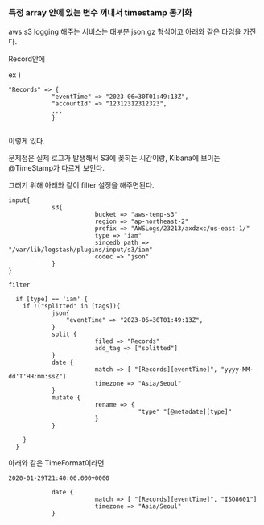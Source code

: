 ### 특정 array 안에 있는 변수 꺼내서 timestamp 동기화

aws s3 logging 해주는 서비스는 대부분 json.gz 형식이고 아래와 같은 타임을 가진다.

Record안에 

ex ) 
```
"Records" => {
            "eventTime" => "2023-06=30T01:49:13Z",
            "accountId" => "12312312312323",
            ...
            }


```
 이렇게 있다.

문제점은 실제 로그가 발생해서 S3에 꽂히는 시간이랑, Kibana에 보이는 @TimeStamp가 다르게 보인다.

그러기 위해 아래와 같이 filter 설정을 해주면된다.

```
input{
            s3{
                        bucket => "aws-temp-s3"
                        region => "ap-northeast-2"
                        prefix => "AWSLogs/23213/axdzxc/us-east-1/"
                        type => "iam"
                        sincedb_path => "/var/lib/logstash/plugins/input/s3/iam"
                        codec => "json"
            }
}
```


```
filter

  if [type] == 'iam' {
    if !("splitted" in [tags]){
            json{
                "eventTime" => "2023-06=30T01:49:13Z",        
            }
            split {
                        filed => "Records"
                        add_tag => ["splitted"]
            }
            date {
                        match => [ "[Records][eventTime]", "yyyy-MM-dd'T'HH:mm:ssZ"]
                        timezone => "Asia/Seoul"
            }
            mutate {
                        rename => {
                                    "type" "[@metadate][type]"
                        }
            }

    }
  }

```

아래와 같은 TimeFormat이라면 

```
2020-01-29T21:40:00.000+0000
```

```
            date {
                        match => [ "[Records][eventTime]", "ISO8601"]
                        timezone => "Asia/Seoul"
            }
```


